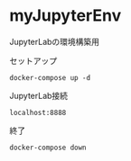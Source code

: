 # myJupyterEnv
JupyterLabの環境構築用

セットアップ
```
docker-compose up -d
```

JupyterLab接続
```
localhost:8888
```

終了
```
docker-compose down
```

